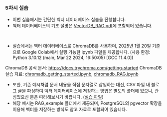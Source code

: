 ### 5차시 실습

- 이번 실습에서는 간단한 벡터 데이터베이스 실습을 진행합니다.
- 벡터 데이터베이스의 기초 설명은 [VectorDB_RAG.pdf](./VectorDB_RAG.pdf)에 포함되어 있습니다.

<br/>

- 실습에서는 벡터 데이터베이스로 ChromaDB를 사용하며, 2025년 1월 20일 기준으로 Google Colab에서 실행 가능한 ipynb 파일을 제공합니다.
(사용 환경: Python 3.10.12 (main, Mar 22 2024, 16:50:05) [GCC 11.4.0])

ChromaDB 공식 문서: https://docs.trychroma.com/getting-started
ChromaDB 실습 자료:
[chromadb_getting_started.ipynb](./chromadb_getting_started.ipynb), [chromadb_RAG.ipynb](./chromadb_RAG.ipynb)

- 또한, 기존 예시처럼 문서 내용을 직접 문자열로 삽입하는 대신, CSV 파일 내 블로그 글을 파싱하여 벡터 데이터베이스에 저장하는 방법은 별도의 폴더에 있으니, 관심있으신 분은 따라해보시기 바랍니다. ([실습 파일](./RAG_example/exercise.ipynb))
- 해당 예시는 RAG_example 폴더에서 제공되며, PostgreSQL의 pgvector 확장을 이용해 벡터를 저장하는 방식도 참고 자료로 포함되어 있습니다.